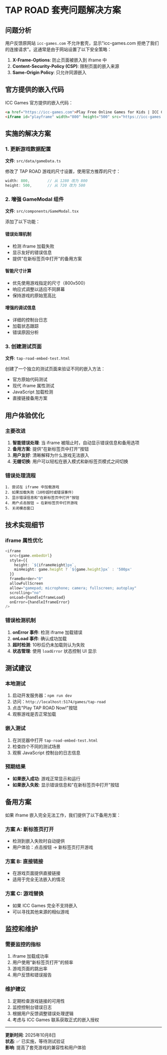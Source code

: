 # TAP ROAD 套壳问题解决方案

## 问题分析

用户反馈原网站 `icc-games.com` 不允许套壳，显示"icc-games.com 拒绝了我们的连接请求"。这通常是由于网站设置了以下安全策略：

1. **X-Frame-Options**: 防止页面被嵌入到 iframe 中
2. **Content-Security-Policy (CSP)**: 限制页面的嵌入来源
3. **Same-Origin Policy**: 只允许同源嵌入

## 官方提供的嵌入代码

ICC Games 官方提供的嵌入代码：
```html
<a href="https://icc-games.com">Play Free Online Games for Kids | ICC Games – Safe & Fun</a><br />
<iframe id="playframe" width="800" height="500" src="https://icc-games.com/wp-content/uploads/2025/09/Tap-Road.html" frameborder="0" scrolling="no"></iframe>
```

## 实施的解决方案

### 1. 更新游戏数据配置
**文件**: `src/data/gameData.ts`

修改了 TAP ROAD 游戏的尺寸设置，使用官方推荐的尺寸：
```typescript
width: 800,        // 从 1280 改为 800
height: 500,       // 从 720 改为 500
```

### 2. 增强 GameModal 组件
**文件**: `src/components/GameModal.tsx`

添加了以下功能：

#### 错误处理机制
- 检测 iframe 加载失败
- 显示友好的错误信息
- 提供"在新标签页中打开"的备用方案

#### 智能尺寸计算
- 优先使用游戏指定的尺寸（800x500）
- 响应式调整以适应不同屏幕
- 保持游戏的原始宽高比

#### 增强的调试信息
- 详细的控制台日志
- 加载状态跟踪
- 错误原因分析

### 3. 创建测试页面
**文件**: `tap-road-embed-test.html`

创建了一个独立的测试页面来验证不同的嵌入方法：
- 官方原始代码测试
- 现代 iframe 属性测试
- JavaScript 加载检测
- 直接链接备用方案

## 用户体验优化

### 主要改进
1. **智能错误处理**: 当 iframe 被阻止时，自动显示错误信息和备用选项
2. **备用方案**: 提供"在新标签页中打开"按钮
3. **用户友好**: 清晰解释为什么游戏无法嵌入
4. **无缝切换**: 用户可以轻松在嵌入模式和新标签页模式之间切换

### 错误处理流程
```
1. 尝试在 iframe 中加载游戏
2. 如果加载失败（10秒超时或错误事件）
3. 显示错误信息和"在新标签页中打开"按钮
4. 用户点击按钮 → 在新标签页中打开游戏
5. 关闭模态窗口
```

## 技术实现细节

### iframe 属性优化
```typescript
<iframe
  src={game.embedUrl}
  style={{ 
    height: `${iframeHeight}px`,
    minHeight: game.height ? `${game.height}px` : '500px'
  }}
  frameBorder="0"
  allowFullScreen
  allow="gamepad; microphone; camera; fullscreen; autoplay"
  scrolling="no"
  onLoad={handleIframeLoad}
  onError={handleIframeError}
/>
```

### 错误检测机制
1. **onError 事件**: 检测 iframe 加载错误
2. **onLoad 事件**: 确认成功加载
3. **超时检测**: 10秒后仍未加载则认为失败
4. **状态管理**: 使用 `loadError` 状态控制 UI 显示

## 测试建议

### 本地测试
1. 启动开发服务器：`npm run dev`
2. 访问：`http://localhost:5174/games/tap-road`
3. 点击"Play TAP ROAD Now!"按钮
4. 观察游戏是否正常加载

### 嵌入测试
1. 在浏览器中打开 `tap-road-embed-test.html`
2. 检查四个不同的测试场景
3. 观察 JavaScript 控制台的日志信息

### 预期结果
- **如果嵌入成功**: 游戏正常显示和运行
- **如果嵌入失败**: 显示错误信息和"在新标签页中打开"按钮

## 备用方案

如果 iframe 嵌入完全无法工作，我们提供了以下备用方案：

### 方案 A: 新标签页打开
- 检测到嵌入失败时自动提供
- 用户体验：点击按钮 → 新标签页打开游戏

### 方案 B: 直接链接
- 在游戏页面提供直接链接
- 适用于完全无法嵌入的情况

### 方案 C: 游戏替换
- 如果 ICC Games 完全不支持嵌入
- 可以寻找其他来源的相似游戏

## 监控和维护

### 需要监控的指标
1. iframe 加载成功率
2. 用户使用"新标签页打开"的频率
3. 游戏页面的跳出率
4. 用户反馈和错误报告

### 维护建议
1. 定期检查游戏链接的可用性
2. 监控控制台错误日志
3. 根据用户反馈调整错误处理逻辑
4. 考虑与 ICC Games 联系获取正式的嵌入授权

---

**更新时间**: 2025年10月8日  
**状态**: ✅ 已实施，等待测试验证  
**影响**: 提高了套壳游戏的兼容性和用户体验
